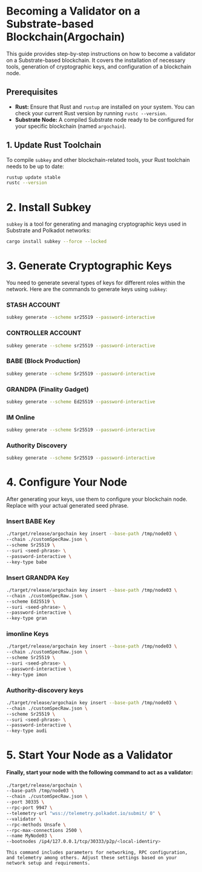 # Becoming a Validator on a Substrate-based Blockchain(Argochain)

This guide provides step-by-step instructions on how to become a validator on a Substrate-based blockchain. It covers the installation of necessary tools, generation of cryptographic keys, and configuration of a blockchain node.

## Prerequisites

- **Rust:** Ensure that Rust and `rustup` are installed on your system. You can check your current Rust version by running `rustc --version`.
- **Substrate Node:** A compiled Substrate node ready to be configured for your specific blockchain (named `argochain`).

## 1. Update Rust Toolchain

To compile `subkey` and other blockchain-related tools, your Rust toolchain needs to be up to date:

```bash
rustup update stable
rustc --version
```
# 2. Install Subkey

`subkey` is a tool for generating and managing cryptographic keys used in Substrate and Polkadot networks:

```bash
cargo install subkey --force --locked
```

# 3. Generate Cryptographic Keys

You need to generate several types of keys for different roles within the network. Here are the commands to generate keys using `subkey`:



### STASH ACCOUNT 

```bash
subkey generate --scheme sr25519 --password-interactive
```

### CONTROLLER ACCOUNT 

```bash
subkey generate --scheme sr25519 --password-interactive
```


### BABE (Block Production)

```bash
subkey generate --scheme Sr25519 --password-interactive
```


### GRANDPA (Finality Gadget)


```bash
subkey generate --scheme Ed25519 --password-interactive
```


### IM Online

```bash
subkey generate --scheme Sr25519 --password-interactive
```

### Authority Discovery

```bash
subkey generate --scheme Sr25519 --password-interactive
```


# 4. Configure Your Node

After generating your keys, use them to configure your blockchain node. Replace <seed-phrase> with your actual generated seed phrase.

### Insert BABE Key

```bash
./target/release/argochain key insert --base-path /tmp/node03 \
--chain ./customSpecRaw.json \
--scheme Sr25519 \
--suri <seed-phrase> \
--password-interactive \
--key-type babe
```


### Insert GRANDPA Key
```bash
./target/release/argochain key insert --base-path /tmp/node03 \
--chain ./customSpecRaw.json \
--scheme Ed25519 \
--suri <seed-phrase> \
--password-interactive \
--key-type gran
```

### imonline Keys
```bash
./target/release/argochain key insert --base-path /tmp/node03 \
--chain ./customSpecRaw.json \
--scheme Sr25519 \
--suri <seed-phrase> \
--password-interactive \
--key-type imon
```

### Authority-discovery keys
```bash
./target/release/argochain key insert --base-path /tmp/node03 \
--chain ./customSpecRaw.json \
--scheme Sr25519 \
--suri <seed-phrase> \
--password-interactive \
--key-type audi
```

# 5. Start Your Node as a Validator

#### Finally, start your node with the following command to act as a validator:

```bash 
./target/release/argochain \
--base-path /tmp/node03 \
--chain ./customSpecRaw.json \
--port 30335 \
--rpc-port 9947 \
--telemetry-url "wss://telemetry.polkadot.io/submit/ 0" \
--validator \
--rpc-methods Unsafe \
--rpc-max-connections 2500 \
--name MyNode03 \
--bootnodes /ip4/127.0.0.1/tcp/30333/p2p/<local-identiry>
```

`This command includes parameters for networking, RPC configuration, and telemetry among others. Adjust these settings based on your network setup and requirements.`